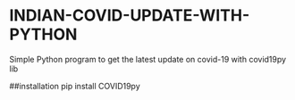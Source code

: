 # INDIAN-COVID-UPDATE-WITH-PYTHON

Simple Python program to get the latest update on covid-19 with covid19py lib

##installation
pip install COVID19py
